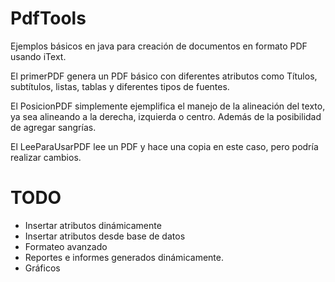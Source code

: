 # PdfTools

Ejemplos básicos en java para creación de documentos en formato PDF usando iText.

El primerPDF genera un PDF básico con diferentes atributos como Títulos, subtítulos, listas, tablas y diferentes tipos de fuentes.

El PosicionPDF simplemente ejemplifica el manejo de la alineación del texto, ya sea alineando a la derecha, izquierda o centro. Además de la posibilidad de agregar sangrías.

El LeeParaUsarPDF lee un PDF y hace una copia en este caso, pero podría realizar cambios.

<h1>TODO</h1>

- Insertar atributos dinámicamente
- Insertar atributos desde base de datos
- Formateo avanzado
- Reportes e informes generados dinámicamente.
- Gráficos
